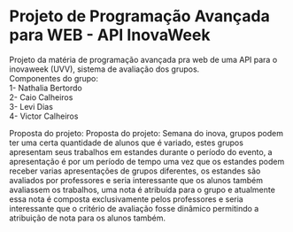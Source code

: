 # Projeto de Programação Avançada para WEB - API InovaWeek
<p>Projeto da matéria de programação avançada pra web de uma API para o inovaweek (UVV), sistema de avaliação dos grupos.<br>
Componentes do grupo:<br>
1- Nathalia Bertordo<br>
2- Caio Calheiros<br>
3- Levi Dias<br>
4- Victor Calheiros<br>
</p>

<p>Proposta do projeto:
Proposta do projeto: Semana do inova, grupos podem ter uma certa quantidade de alunos que é variado, estes grupos apresentam seus trabalhos em estandes durante o período do evento, a apresentação é por um período de tempo uma vez que os estandes podem receber varias apresentações de grupos diferentes, os estandes são avaliados por professores e seria interessante que os alunos também avaliassem os trabalhos, uma nota é atribuída para o grupo e atualmente essa nota é composta exclusivamente pelos professores e seria interessante que o critério de avaliação fosse dinâmico permitindo a atribuição de nota para os alunos também. 
</p>
